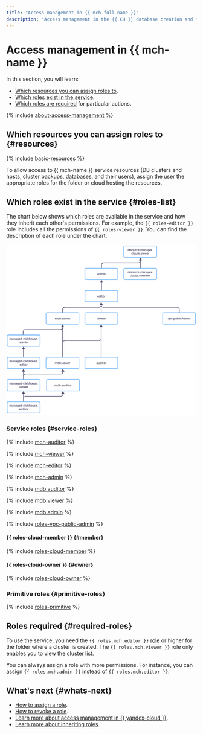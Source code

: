 ```yaml
---
title: "Access management in {{ mch-full-name }}"
description: "Access management in the {{ CH }} database creation and management service. This section describes which resources you can assign roles to, which roles exist in the service, and which roles are required for particular actions."
---
```


# Access management in {{ mch-name }}


In this section, you will learn:

* [Which resources you can assign roles to](#resources).
* [Which roles exist in the service](#roles-list).
* [Which roles are required](#required-roles) for particular actions.

{% include [about-access-management](../../_includes/iam/about-access-management.md) %}

## Which resources you can assign roles to {#resources}

{% include [basic-resources](../../_includes/iam/basic-resources-for-access-control.md) %}

To allow access to {{ mch-name }} service resources (DB clusters and hosts, cluster backups, databases, and their users), assign the user the appropriate roles for the folder or cloud hosting the resources.

## Which roles exist in the service {#roles-list}

The chart below shows which roles are available in the service and how they inherit each other's permissions. For example, the `{{ roles-editor }}` role includes all the permissions of `{{ roles-viewer }}`. You can find the description of each role under the chart.

![image](../../_assets/mdb/roles-managed-clickhouse.svg)

### Service roles {#service-roles}

{% include [mch-auditor](../../_includes/iam/roles/mch-auditor.md) %}

{% include [mch-viewer](../../_includes/iam/roles/mch-viewer.md) %}

{% include [mch-editor](../../_includes/iam/roles/mch-editor.md) %}

{% include [mch-admin](../../_includes/iam/roles/mch-admin.md) %}

{% include [mdb.auditor](../../_includes/iam/roles/mdb.auditor.md) %}

{% include [mdb.viewer](../../_includes/iam/roles/mdb.viewer.md) %}

{% include [mdb.admin](../../_includes/iam/roles/mdb.admin.md) %}

{% include [roles-vpc-public-admin](../../_includes/roles-vpc-public-admin.md) %}

#### {{ roles-cloud-member }} {#member}

{% include [roles-cloud-member](../../_includes/roles-cloud-member.md) %}

#### {{ roles-cloud-owner }} {#owner}

{% include [roles-cloud-owner](../../_includes/roles-cloud-owner.md) %}

### Primitive roles {#primitive-roles}

{% include [roles-primitive](../../_includes/roles-primitive.md) %}

## Roles required {#required-roles}

To use the service, you need the `{{ roles.mch.editor }}` [role](../../iam/concepts/access-control/roles.md) or higher for the folder where a cluster is created. The `{{ roles.mch.viewer }}` role only enables you to view the cluster list.

You can always assign a role with more permissions. For instance, you can assign `{{ roles.mch.admin }}` instead of `{{ roles.mch.editor }}`.

## What's next {#whats-next}

* [How to assign a role](../../iam/operations/roles/grant.md).
* [How to revoke a role](../../iam/operations/roles/revoke.md).
* [Learn more about access management in {{ yandex-cloud }}](../../iam/concepts/access-control/index.md).
* [Learn more about inheriting roles](../../resource-manager/concepts/resources-hierarchy.md#access-rights-inheritance).

